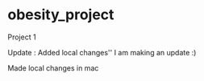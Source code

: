 # obesity_project
Project 1

Update :  Added local changes''
I am making an update :)

Made local changes in mac
